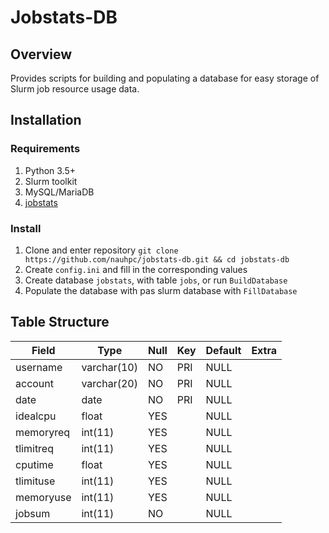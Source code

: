 # Jobstats-DB

## Overview 
Provides scripts for building and populating a database for easy storage of Slurm job resource usage data.

## Installation

### Requirements
1. Python 3.5+ 
2. Slurm toolkit
3. MySQL/MariaDB
4. [jobstats](https://github.com/nauhpc/jobstats)

### Install
1. Clone and enter repository `git clone https://github.com/nauhpc/jobstats-db.git && cd jobstats-db`
2. Create `config.ini` and fill in the corresponding values
3. Create database `jobstats`, with table `jobs`, or run `BuildDatabase`
4. Populate the database with pas slurm database with `FillDatabase`

## Table Structure
| Field     | Type        | Null | Key | Default | Extra |
|-----------|-------------|------|-----|---------|-------|
| username  | varchar(10) | NO   | PRI | NULL    |       |
| account   | varchar(20) | NO   | PRI | NULL    |       |
| date      | date        | NO   | PRI | NULL    |       |
| idealcpu  | float       | YES  |     | NULL    |       |
| memoryreq | int(11)     | YES  |     | NULL    |       |
| tlimitreq | int(11)     | YES  |     | NULL    |       |
| cputime   | float       | YES  |     | NULL    |       |
| tlimituse | int(11)     | YES  |     | NULL    |       |
| memoryuse | int(11)     | YES  |     | NULL    |       |
| jobsum    | int(11)     | NO   |     | NULL    |       |
